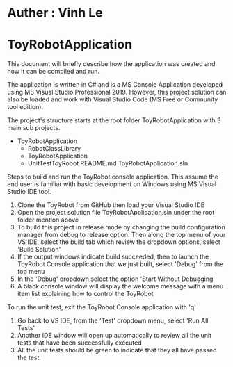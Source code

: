 # Auther : Vinh Le 

# ToyRobotApplication

This document will briefly describe how the application was created and how it can be compiled and run.

The application is written in C# and is a MS Console Application developed using MS Visual Studio Professional 2019. 
However, this project solution can also be loaded and work with Visual Studio Code (MS Free or Community tool edition).

The project's structure starts at the root folder ToyRobotApplication with 3 main sub projects.

- ToyRobotApplication
     - RobotClassLibrary 
	 - ToyRobotApplication
	 - UnitTestToyRobot
	 README.md
	 ToyRobotApplication.sln

Steps to build and run the ToyRobot console application. 
This assume the end user is familiar with basic development on Windows using MS Visual Studio IDE tool.

1) Clone the ToyRobot from GitHub then load your Visual Studio IDE
2) Open the project solution file ToyRobotApplication.sln under the root folder mention above
3) To build this project in release mode by changing the build configuration manager from debug to release option.
   Then along the top menu of your VS IDE, select the build tab which review the dropdown options, select 'Build Solution'  
5) If the output windows indicate build succeeded, then to launch the ToyRobot Console application that we just built, select 'Debug' from the top menu
6) In the 'Debug' dropdown select the option 'Start Without Debugging'
7) A black console window will display the welcome message with a menu item list explaining how to control the ToyRobot

To run the unit test, exit the ToyRobot Console application with 'q'
1) Go back to VS IDE, from the 'Test' dropdown menu, select 'Run All Tests'
2) Another IDE window will open up automatically to review all the unit tests that have been successfully executed
3) All the unit tests should be green to indicate that they all have passed the test.

